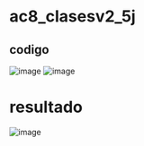# ac8_clasesv2_5j
## codigo

![image](https://github.com/user-attachments/assets/b8b2235b-b40d-41e3-85c6-306f49e7a4fe)
![image](https://github.com/user-attachments/assets/3c1732d9-a095-4699-ade8-ba33e1618d44)

# resultado

![image](https://github.com/user-attachments/assets/67675a47-2c2e-44ba-8cd0-b8583ac3201e)
